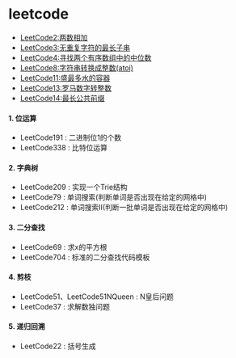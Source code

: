 # leetcode

- [LeetCode2:两数相加](src/main/java/github/grapeqin/LeetCode2.java)
- [LeetCode3:无重复字符的最长子串](src/main/java/github/grapeqin/LeetCode3.java)
- [LeetCode4:寻找两个有序数组中的中位数](src/main/java/github/grapeqin/LeetCode4.java)
- [LeetCode8:字符串转换成整数(atoi)](src/main/java/github/grapeqin/top/LeetCode8.java)
- [LeetCode11:盛最多水的容器](src/main/java/github/grapeqin/top/LeetCode11.java)
- [LeetCode13:罗马数字转整数](src/main/java/github/grapeqin/top/LeetCode13.java)
- [LeetCode14:最长公共前缀](src/main/java/github/grapeqin/top/LeetCode14.java)


#### 1. 位运算

- LeetCode191 : 二进制位1的个数
- LeetCode338 : 比特位运算

#### 2. 字典树

- LeetCode209 : 实现一个Trie结构
- LeetCode79  : 单词搜索(判断单词是否出现在给定的网格中)
- LeetCode212 : 单词搜索II(判断一批单词是否出现在给定的网格中)

#### 3. 二分查找

- LeetCode69 : 求x的平方根
- LeetCode704 : 标准的二分查找代码模板

#### 4. 剪枝

- LeetCode51、LeetCode51NQueen : N皇后问题
- LeetCode37 : 求解数独问题

#### 5. 递归回溯

- LeetCode22 : 括号生成